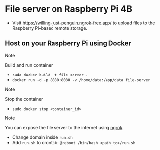 # File server on Raspberry Pi 4B

- Visit https://willing-just-penguin.ngrok-free.app/ to upload files to the Raspberry Pi–based remote storage.

## Host on your Raspberry Pi using Docker
> [!NOTE]
> Build and run container

- `sudo docker build -t file-server .`
- `docker run -d -p 8080:8080 -v /home/data:/app/data file-server `

> [!NOTE]
> Stop the container

- `sudo docker stop <container_id>`

> [!NOTE]  
> You can expose the file server to the internet using [ngrok](https://ngrok.com/ "ngrok site").

- Change domain inside `run.sh`
- Add `run.sh` to crontab: `@reboot /bin/bash <path_to>/run.sh`
